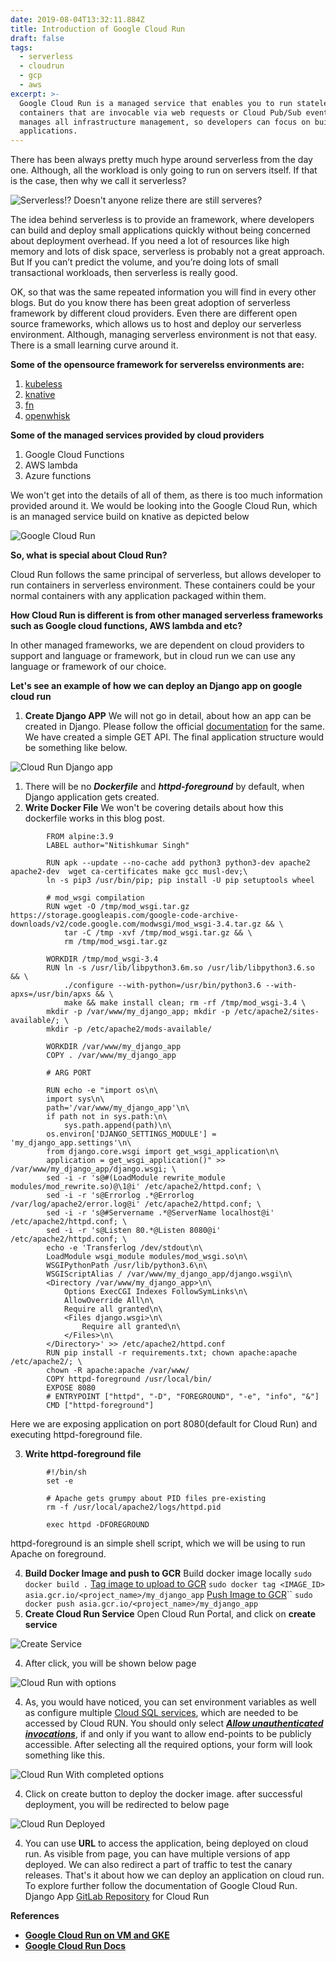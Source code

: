 ```yaml
---
date: 2019-08-04T13:32:11.884Z
title: Introduction of Google Cloud Run
draft: false
tags:
  - serverless
  - cloudrun
  - gcp
  - aws
excerpt: >-
  Google Cloud Run is a managed service that enables you to run stateless
  containers that are invocable via web requests or Cloud Pub/Sub events. It
  manages all infrastructure management, so developers can focus on building
  applications.
---
```

There has been always pretty much hype around serverless from the day one. Although, all the workload is only going to run on servers itself. If that is the case, then why we call it serverless?

![Serverless!? Doesn't anyone relize there are still serveres?](/assets/serverless-meme.jpg "Serverless!? Doesn't anyone relize there are still serveres?")

The idea behind serverless is to provide an framework, where developers can build and deploy small applications quickly without being concerned about deployment overhead. If you need a lot of resources like high memory and lots of disk space, serverless is probably not a great approach. But If you can’t predict the volume, and you’re doing lots of small transactional workloads, then serverless is really good.

OK, so that was the same repeated information you will find in every other blogs. But do you know there has been great adoption of serverless framework by different cloud providers. Even there are different open source frameworks, which allows us to host and deploy our serverless environment. Although, managing serverless environment is not that easy. There is a small learning curve around it.

**Some of the opensource framework for serverelss environments are:**

1. [kubeless](https://kubeless.io/)
2. [knative](https://knative.dev/)
3. [fn](https://fnproject.io/)
4. [openwhisk](http://openwhisk.apache.org/)

**Some of the managed services provided by cloud providers**

1. Google Cloud Functions
2. AWS lambda
3. Azure functions

We won't get into the details of all of them, as there is too much information provided around it. We would be looking into the Google Cloud Run, which is an managed service build on knative as depicted below

![Google Cloud Run](/assets/cloud-run-on-gke.jpg "Google Cloud Run")

**So, what is special about Cloud Run?** 

Cloud Run follows the same principal of serverless, but allows developer to run containers in serverless environment. These containers could be your normal containers with any application packaged within them. 

**How Cloud Run is different is from other managed serverless frameworks such as Google cloud functions, AWS lambda and etc?**

In other managed frameworks, we are dependent on cloud providers to support and language or framework, but in cloud run we can use any language or framework of our choice.

**Let's see an example of how we can deploy an Django app on google cloud run**

1. **Create Django APP**
   We will not go in detail, about how an app can be created in Django. Please follow the official [documentation](https://docs.djangoproject.com/en/2.2/intro/tutorial01/) for the same. We have created a simple GET API. The final application structure would be something like below.

![Cloud Run Django app](/assets/cloud_run_django_app.png "Cloud Run Django app")

1. There will be no _**Dockerfile**_ and _**httpd-foreground**_ by default, when Django application gets created.
2. **Write Docker File**
   We won't be covering details about how this dockerfile works in this blog post.


```
        FROM alpine:3.9
        LABEL author="Nitishkumar Singh"
        
        RUN apk --update --no-cache add python3 python3-dev apache2 apache2-dev  wget ca-certificates make gcc musl-dev;\
        ln -s pip3 /usr/bin/pip; pip install -U pip setuptools wheel
        
        # mod_wsgi compilation
        RUN wget -O /tmp/mod_wsgi.tar.gz https://storage.googleapis.com/google-code-archive-downloads/v2/code.google.com/modwsgi/mod_wsgi-3.4.tar.gz && \
            tar -C /tmp -xvf /tmp/mod_wsgi.tar.gz && \
            rm /tmp/mod_wsgi.tar.gz
        
        WORKDIR /tmp/mod_wsgi-3.4
        RUN ln -s /usr/lib/libpython3.6m.so /usr/lib/libpython3.6.so && \
            ./configure --with-python=/usr/bin/python3.6 --with-apxs=/usr/bin/apxs && \
            make && make install clean; rm -rf /tmp/mod_wsgi-3.4 \
        mkdir -p /var/www/my_django_app; mkdir -p /etc/apache2/sites-available/; \
        mkdir -p /etc/apache2/mods-available/
        
        WORKDIR /var/www/my_django_app
        COPY . /var/www/my_django_app
        
        # ARG PORT
        
        RUN echo -e "import os\n\
        import sys\n\
        path='/var/www/my_django_app'\n\
        if path not in sys.path:\n\
            sys.path.append(path)\n\
        os.environ['DJANGO_SETTINGS_MODULE'] = 'my_django_app.settings'\n\
        from django.core.wsgi import get_wsgi_application\n\
        application = get_wsgi_application()" >> /var/www/my_django_app/django.wsgi; \
        sed -i -r 's@#(LoadModule rewrite_module modules/mod_rewrite.so)@\1@i' /etc/apache2/httpd.conf; \
        sed -i -r 's@Errorlog .*@Errorlog /var/log/apache2/error.log@i' /etc/apache2/httpd.conf; \
        sed -i -r 's@#Servername .*@ServerName localhost@i' /etc/apache2/httpd.conf; \
        sed -i -r 's@Listen 80.*@Listen 8080@i' /etc/apache2/httpd.conf; \
        echo -e 'Transferlog /dev/stdout\n\
        LoadModule wsgi_module modules/mod_wsgi.so\n\
        WSGIPythonPath /usr/lib/python3.6\n\
        WSGIScriptAlias / /var/www/my_django_app/django.wsgi\n\
        <Directory /var/www/my_django_app>\n\
            Options ExecCGI Indexes FollowSymLinks\n\
            AllowOverride All\n\
            Require all granted\n\
            <Files django.wsgi>\n\
                Require all granted\n\
            </Files>\n\
        </Directory>' >> /etc/apache2/httpd.conf
        RUN pip install -r requirements.txt; chown apache:apache /etc/apache2/; \
        chown -R apache:apache /var/www/
        COPY httpd-foreground /usr/local/bin/
        EXPOSE 8080
        # ENTRYPOINT ["httpd", "-D", "FOREGROUND", "-e", "info", "&"]
        CMD ["httpd-foreground"]
```

   Here we are exposing application on port 8080(default for Cloud  Run) and executing httpd-foreground file.

3. **Write httpd-foreground file**


```
        #!/bin/sh
        set -e
        
        # Apache gets grumpy about PID files pre-existing
        rm -f /usr/local/apache2/logs/httpd.pid
        
        exec httpd -DFOREGROUND
```

   httpd-foreground is an simple shell script, which we will be using to run Apache on foreground.

4. **Build Docker Image and push to GCR**
   Build docker image locally
   `sudo docker build .`
   [Tag image to upload to GCR](https://cloud.google.com/container-registry/docs/pushing-and-pulling#tag_the_local_image_with_the_registry_name)
   `sudo docker tag <IMAGE_ID> asia.gcr.io/<project_name>/my_django_app`
   [Push Image to GCR](https://cloud.google.com/container-registry/docs/pushing-and-pulling#push_the_tagged_image_to)``
   `sudo docker push asia.gcr.io/<project_name>/my_django_app`
5. **Create Cloud Run Service**
   Open Cloud Run Portal, and click on **create service**

![Create Service](/assets/create-service.png "Create create serviceService")

4. After click, you will be shown below page

![Cloud Run with options](/assets/cloud-run-service-with-options.png "Cloud Run with options")

4. As, you would have noticed, you can set environment variables as well as configure multiple [Cloud SQL services](https://cloud.google.com/sql/docs/), which are needed to be accessed by Cloud RUN. You should only select [**_Allow unauthenticated invocations_**](https://cloud.google.com/run/docs/authenticating/public), if and only if you want to allow end-points to be publicly accessible.
   After selecting all the required options, your form will look something like this.

![Cloud Run With completed options](/assets/screenshot_my_django_app_cloud_run.png "Cloud Run With completed options")

4. Click on create button to deploy the docker image. after successful deployment, you will be redirected to below page

![Cloud Run Deployed](/assets/cloud_run_my_django_app_deployed.png "Cloud Run Deployed")

4. You can use **URL** to access the application, being deployed on cloud run. As visible from page, you can have multiple versions of app deployed. We can also redirect a part of traffic to test the canary releases.
   That's it about how we can deploy an application on cloud run. To explore further follow the documentation of Google Cloud Run.
   Django App [GitLab Repository](https://github.com/nitishkumar71/blog/tree/master/google-cloud-run) for Cloud Run

**References**

* [**Google Cloud Run on VM and GKE**](https://twitter.com/ahmetb/status/1116041166359654400/photo/1)
* [**Google Cloud Run Docs**](https://cloud.google.com/run/docs/)
